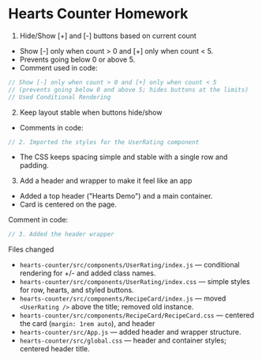 # Hearts Counter Homework

1) Hide/Show [+] and [-] buttons based on current count

- Show [-] only when count > 0 and [+] only when count < 5.
- Prevents going below 0 or above 5.
- Comment used in code:

```js
// Show [-] only when count > 0 and [+] only when count < 5
// (prevents going below 0 and above 5; hides buttons at the limits)
// Used Conditional Rendering
```

2) Keep layout stable when buttons hide/show

- Comments in code:

```js
// 2. Imported the styles for the UserRating component
```

- The CSS keeps spacing simple and stable with a single row and padding.


3) Add a header and wrapper to make it feel like an app

- Added a top header ("Hearts Demo") and a main container.
- Card is centered on the page.

Comment in code:

```js
// 3. Added the header wrapper
```

Files changed

- `hearts-counter/src/components/UserRating/index.js` — conditional rendering for +/- and added class names.
- `hearts-counter/src/components/UserRating/index.css` — simple styles for row, hearts, and styled buttons.
- `hearts-counter/src/components/RecipeCard/index.js` — moved `<UserRating />` above the title; removed old instance.
- `hearts-counter/src/components/RecipeCard/RecipeCard.css` — centered the card (`margin: 1rem auto`), and header
- `hearts-counter/src/App.js` — added header and wrapper structure.
- `hearts-counter/src/global.css` — header and container styles; centered header title.


